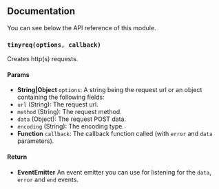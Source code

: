 ## Documentation

You can see below the API reference of this module.

### `tinyreq(options, callback)`
Creates http(s) requests.

#### Params
- **String|Object** `options`: A string being the request url or an object containing the following fields:
 - `url` (String): The request url.
 - `method` (String): The request method.
 - `data` (Object): The request POST data.
 - `encoding` (String): The encoding type.
- **Function** `callback`: The callback function called (with `error` and `data` parameters).

#### Return
- **EventEmitter** An event emitter you can use for listening for the `data`, `error` and `end` events.

